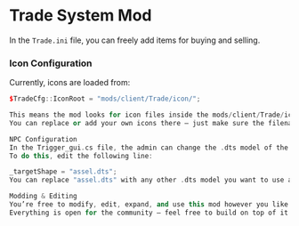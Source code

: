 # Trade System Mod

In the `Trade.ini` file, you can freely add items for buying and selling.

### Icon Configuration
Currently, icons are loaded from:
```cpp
$TradeCfg::IconRoot = "mods/client/Trade/icon/";

This means the mod looks for icon files inside the mods/client/Trade/icon/ folder.
You can replace or add your own icons there — just make sure the filenames match what’s defined in the Trade.ini.

NPC Configuration
In the Trigger_gui.cs file, the admin can change the .dts model of the NPC that triggers the trade window.
To do this, edit the following line:

_targetShape = "assel.dts";
You can replace "assel.dts" with any other .dts model you want to use as the trader NPC.

Modding & Editing
You’re free to modify, edit, expand, and use this mod however you like.
Everything is open for the community — feel free to build on top of it!

